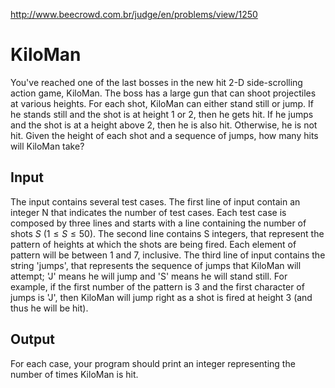 http://www.beecrowd.com.br/judge/en/problems/view/1250

# KiloMan

You've reached one of the last bosses in the new hit 2-D side-scrolling action
game, KiloMan. The boss has a large gun that can shoot projectiles at various
heights. For each shot, KiloMan can either stand still or jump.  If he stands
still and the shot is at height 1 or 2, then he gets hit. If he jumps and the
shot is at a height above 2, then he is also hit. Otherwise, he is not hit.
Given the height of each shot and a sequence of jumps, how many hits will
KiloMan take?

## Input

The input contains several test cases. The first line of input contain an
integer N that indicates the number of test cases. Each test case is composed
by three lines and starts with a line containing the number of shots $S$
($1 \leq S \leq 50$).  The second line contains S integers, that represent the
pattern of heights at which the shots are being fired. Each element of pattern
will be between 1 and 7, inclusive.  The third line of input contains the
string 'jumps', that represents the sequence of jumps that KiloMan will
attempt; 'J' means he will jump and 'S' means he will stand still. For
example, if the first number of the pattern is 3 and the first character of
jumps is 'J', then KiloMan will jump right as a shot is fired at height 3 (and
thus he will be hit).

## Output

For each case, your program should print an integer representing the number of
times KiloMan is hit.
